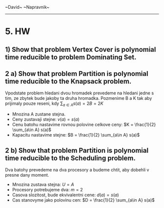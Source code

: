 ~David~ ~Napravnik~

---

# 5. HW

## 1) Show that problem Vertex Cover is polynomial time reducible to problem Dominating Set.

## 2 a) Show that problem Partition is polynomial time reducible to the Knapsack problem.

Vpodstate problem hledani dvou hromadek prevedeme na hledani jedne s tim, ze zbytek bude jakoby ta druha hromadka.
Pozmenime B a K tak aby prijimaly pouze reseni, kdy $\sum_{a\in A} s(a) = 2B = 2K$

- Mnozina A zustane stejna.
- Ceny zustavaji stejne: $v(a) = s(a)$
- Cenu batohu nastavime rovnou polovine celkove ceny: $K = \frac{1}{2} \sum_{a\in A} s(a)$
- Kapacitu nastavime stejne: $B = \frac{1}{2} \sum_{a\in A} s(a)$

## 2 b) Show that problem Partition is polynomial time reducible to the Scheduling problem.

Dva batohy prevedeme na dva procesory a budeme chtit, aby dobehli v presne dany moment.

- Mnozina zustava stejna: $U=A$
- Procesory potrebujeme dva: $m=2$
- Casova slozitost, bude ekvivalentni cene: $d(a) = s(a)$
- Cas stanovyme jako polovinu cen: $D = \frac{1}{2} \sum_{a\in A} s(a)$

